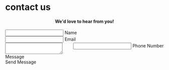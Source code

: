 <head>
    <link rel="stylesheet" href="./contact.css">


</head>
<body>
<div class="container">
	<div class="row">
			<h1>contact us</h1>
	</div>
	<div class="row">
			<h4 style="text-align:center">We'd love to hear from you!</h4>
	</div>
	<div class="row input-container">
			<div class="col-xs-12">
				<div class="styled-input wide">
					<input type="text" required />
					<label>Name</label> 
				</div>
			</div>
			<div class="col-md-6 col-sm-12">
				<div class="styled-input">
					<input type="text" required />
					<label>Email</label> 
				</div>
			</div>
			<div class="col-md-6 col-sm-12">
				<div class="styled-input" style="float:right;">
					<input type="text" required />
					<label>Phone Number</label> 
				</div>
			</div>
			<div class="col-xs-12">
				<div class="styled-input wide">
					<textarea required></textarea>
					<label>Message</label>
				</div>
			</div>
			<div class="col-xs-12">
				<div class="btn-lrg submit-btn">Send Message</div>
			</div>
	</div>
</div>
</body>
